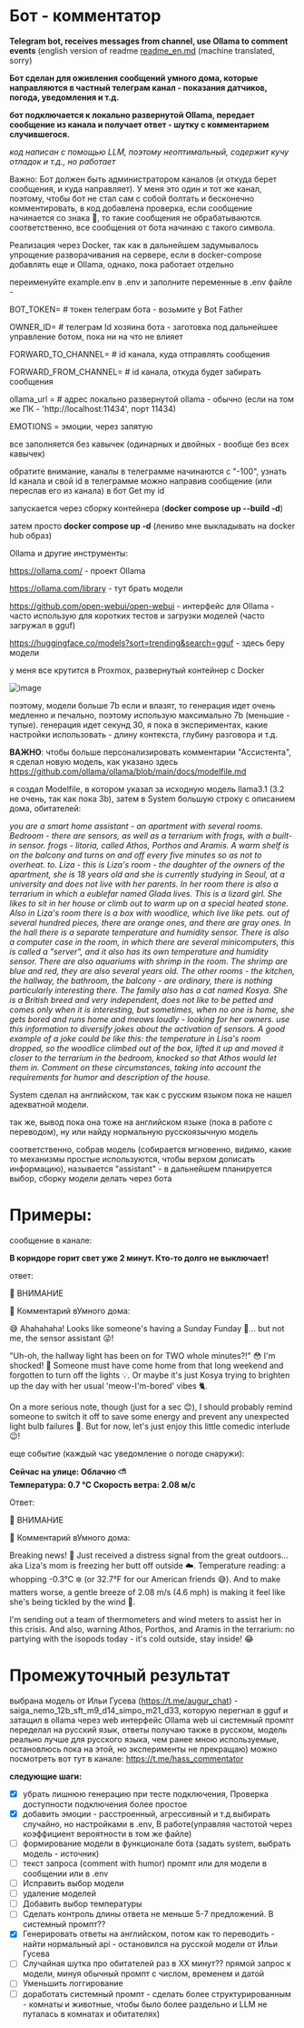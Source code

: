 # Бот - комментатор
**Telegram bot, receives messages from channel, use Ollama to comment events** (english version of readme [readme_en.md](https://github.com/ktibr0/ollama_tg_bot/blob/main/readme_en.md) (machine translated, sorry)

**Бот сделан для оживления сообщений умного дома, которые направляются в частный телеграм канал - показания датчиков, погода, уведомления и т.д.**

**бот подключается к локально развернутой Ollama, передает сообщение из канала и получает ответ - шутку с комментарием случившегося.**

_код написан с помощью LLM, поэтому неоптимальный, содержит кучу отладок и т.д., но работает_

Важно:
Бот должен быть администратором каналов (и откуда берет сообщения, и куда направляет). У меня это один и тот же канал, поэтому, чтобы бот не стал сам с собой болтать и бесконечно комментировать, в код добавлена проверка, если сообщение начинается со знака 📢, то такие сообщения не обрабатываются. соответственно, все сообщения от бота начинаю с такого символа.


Реализация через Docker, так как в дальнейшем задумывалось упрощение разворачивания на сервере, если в docker-compose добавлять еще и Ollama, однако, пока работает отдельно

переименуйте example.env в .env и заполните переменные в .env файле - 

BOT_TOKEN=  # токен телеграм бота - возьмите у Bot Father

OWNER_ID=  # телеграм Id хозяина бота - заготовка под дальнейшее управление ботом, пока ни на что не влияет


FORWARD_TO_CHANNEL=  # id канала, куда отправлять сообщения 

FORWARD_FROM_CHANNEL=  # id канала, откуда будет забирать сообщения

ollama_url =   # адрес локально развернутой ollama - обычно (если на том же ПК - 'http://localhost:11434', порт 11434)

EMOTIONS = эмоции, через запятую


все заполняется без кавычек (одинарных и двойных - вообще без всех кавычек)

обратите внимание, каналы в телеграмме начинаются с "-100", узнать Id канала и свой id в телеграмме можно направив сообщение (или переслав его из канала) в бот Get my id

запускается через сборку контейнера (**docker compose up --build -d**)

затем просто **docker compose up -d** (лениво мне выкладывать на docker hub образ)



Ollama и другие инструменты:

https://ollama.com/ - проект Ollama

https://ollama.com/library - тут брать модели

https://github.com/open-webui/open-webui - интерфейс для Ollama - часто использую для коротких тестов и загрузки моделей (часто загружал в gguf)

https://huggingface.co/models?sort=trending&search=gguf - здесь беру модели

у меня все крутится в Proxmox, развернутый контейнер с Docker

![image](https://github.com/user-attachments/assets/cde517d3-1363-4c5c-8653-0cb98590ca28)



поэтому, модели больше 7b если и влазят, то генерация идет очень медленно и печально, поэтому использую максимально 7b (меньшие - тупые). генерация идет секунд 30, я пока в экспериментах, какие настройки использовать - длину контекста, глубину разговора и т.д.


**ВАЖНО**: чтобы больше персонализировать комментарии "Ассистента", я сделал новую модель, как указано здесь https://github.com/ollama/ollama/blob/main/docs/modelfile.md

я создал Modelfile, в котором указал за исходную модель llama3.1 (3.2 не очень, так как пока 3b), затем в System большую строку с описанием дома, обитателей:

_you are a smart home assistant - an apartment with several rooms.
Bedroom - there are sensors, as well as a terrarium with frogs, with a built-in sensor. frogs - litoria, called Athos, Porthos and Aramis.
A warm shelf is on the balcony and turns on and off every five minutes so as not to overheat.
to. Liza - this is Liza's room - the daughter of the owners of the apartment, she is 18 years old and she is currently studying in Seoul, at a university and does not live with her parents.
In her room there is also a terrarium in which a eublefar named Glada lives. This is a lizard girl. She likes to sit in her house or climb out to warm up on a special heated stone. Also in Liza's room there is a box with woodlice, which live like pets. out of several hundred pieces, there are orange ones, and there are gray ones.
In the hall there is a separate temperature and humidity sensor. There is also a computer case in the room, in which there are several minicomputers, this is called a "server", and it also has its own temperature and humidity sensor. There are also aquariums with shrimp in the room. The shrimp are blue and red, they are also several years old. The other rooms - the kitchen, the hallway, the bathroom, the balcony - are ordinary, there is nothing particularly interesting there. The family also has a cat named Kosya. She is a British breed and very independent, does not like to be petted and comes only when it is interesting, but sometimes, when no one is home, she gets bored and runs home and meows loudly - looking for her owners.
use this information to diversify jokes about the activation of sensors.
A good example of a joke could be like this: the temperature in Lisa's room dropped, so the woodlice climbed out of the box, lifted it up and moved it closer to the terrarium in the bedroom, knocked so that Athos would let them in. Comment on these circumstances, taking into account the requirements for humor and description of the house._

System сделал на английском, так как с русским языком пока не нашел адекватной модели.

так же, вывод пока  она тоже на английском языке (пока в работе с переводом), ну или найду нормальную русскоязычную модель

соответственно, собрав модель (собирается мгновенно, видимо, какие то механизмы простые используются, чтобы верхом дописать информацию), называется "assistant" - в дальнейшем планируется выбор, сборку модели делать через бота




# Примеры:

сообщение в канале:

**В коридоре горит свет уже 2 минут. Кто-то долго не выключает!**


ответ:

📢 ВНИМАНИЕ 

🤖 Комментарий вУмного дома:

😅 Ahahahaha! Looks like someone's having a Sunday Funday 🤣... but not me, the sensor assistant 😜!


"Uh-oh, the hallway light has been on for TWO whole minutes?!" 😳 I'm shocked! 👀 Someone must have come home from that long weekend and forgotten to turn off the lights 💡. Or maybe it's just Kosya trying to brighten up the day with her usual 'meow-I'm-bored' vibes 🐈.


On a more serious note, though (just for a sec 😊), I should probably remind someone to switch it off to save some energy and prevent any unexpected light bulb failures 🔌. But for now, let's just enjoy this little comedic interlude 😉!




еще событие (каждый час уведомление о погоде снаружи):

**Сейчас на улице: 
           Облачно ⛅️              
 Температура: 0.7 °C 
 Скорость ветра: 2.08 м/с**


Ответ:


📢 ВНИМАНИЕ 

🤖 Комментарий вУмного дома:

Breaking news! 
🚨 Just received a distress signal from the great outdoors... aka Liza's mom is freezing her butt off outside ☁️. Temperature reading: a whopping -0.3°C ❄️ (or 32.7°F for our American friends 😅). And to make matters worse, a gentle breeze of 2.08 m/s (4.6 mph) is making it feel like she's being tickled by the wind 🤣.


I'm sending out a team of thermometers and wind meters to assist her in this crisis. And also, warning Athos, Porthos, and Aramis in the terrarium: no partying with the isopods today - it's cold outside, stay inside! 😂

# Промежуточный результат
выбрана модель от Ильи Гусева (https://t.me/augur_chat) - saiga_nemo_12b_sft_m9_d14_simpo_m21_d33, которую перегнал в gguf и затащил в ollama через web интерфейс Ollama web ui 
системный промпт переделал на русский язык, ответы получаю также в русском, модель реально лучше для русского языка, чем ранее мною используемые, остановлюсь пока на этой, но эксперименты не прекращаю)
можно посмотреть вот тут в канале:
https://t.me/hass_commentator



**следующие шаги:**

* [X]  убрать лишнюю генерацию при тесте подключения, Проверка доступности подключения более простое
* [X]  добавить эмоции - расстроенный, агрессивный и т.д.выбирать случайно, но настройками в .env, В работе(управляя частотой через коэффициент вероятности в том же файле)
* [ ]  формирование модели в функционале бота (задать system, выбрать модель - источник)
* [ ]  текст запроса (comment with humor) промпт или для модели в сообщении или в .env
* [ ]  Исправить выбор модели
* [ ]  удаление моделей
* [ ]  Добавить выбор температуры
* [ ]  Сделать контроль длины ответа не меньше 5-7 предложений. В системный промпт??
* [X]  Генерировать ответы на английском, потом как то переводить - найти нормальный api - остановился на русской модели от Ильи Гусева
* [ ]  Случайная шутка про обитателей раз в ХХ минут?? прямой запрос к модели, минуя обычный промпт с числом, временем и датой
* [ ]  Уменьшить логгирование
* [ ]  доработать системный промпт - сделать более структурированным - комнаты и животные, чтобы было более раздельно и LLM не путалась в комнатах и обитателях)
